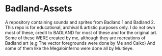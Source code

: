 # Badland-Assets
A repository containing sounds and sprites from Badland 1 and Badland 2. This repo is for educational, archival & artistic purposes only.
I do not own most of these, credit to BADLAND for most of these and for the original art.
Some of these WERE created by me, although they are recreations of Badland art (e.g The vector foregrounds were done by Me and Calko)
And some of them like the Megaloinferno were done all by Multieye.
